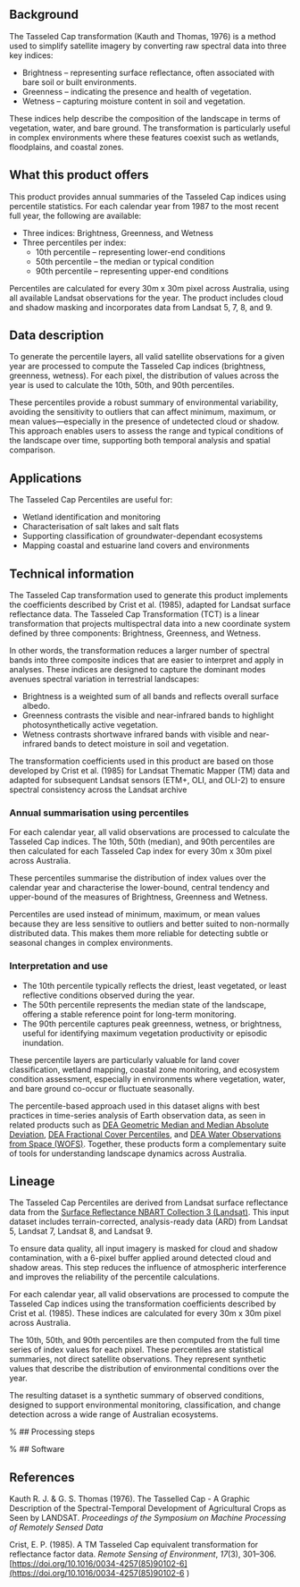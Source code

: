 ## Background

The Tasseled Cap transformation (Kauth and Thomas, 1976) is a method used to simplify satellite imagery by converting raw spectral data into three key indices:

- Brightness – representing surface reflectance, often associated with bare soil or built environments.
- Greenness – indicating the presence and health of vegetation.
- Wetness – capturing moisture content in soil and vegetation.

These indices help describe the composition of the landscape in terms of vegetation, water, and bare ground. The transformation is particularly useful in complex environments where these features coexist such as wetlands, floodplains, and coastal zones.

## What this product offers

This product provides annual summaries of the Tasseled Cap indices using percentile statistics. For each calendar year from 1987 to the most recent full year, the following are available:

- Three indices: Brightness, Greenness, and Wetness
- Three percentiles per index:
    - 10th percentile – representing lower-end conditions
    - 50th percentile – the median or typical condition
    - 90th percentile – representing upper-end conditions

Percentiles are calculated for every 30m x 30m pixel across Australia, using all available Landsat observations for the year. The product includes cloud and shadow masking and incorporates data from Landsat 5, 7, 8, and 9.


## Data description

To generate the percentile layers, all valid satellite observations for a given year are processed to compute the Tasseled Cap indices (brightness, greenness, wetness). For each pixel, the distribution of values across the year is used to calculate the 10th, 50th, and 90th percentiles. 

These percentiles provide a robust summary of environmental variability, avoiding the sensitivity to outliers that can affect minimum, maximum, or mean values—especially in the presence of undetected cloud or shadow. This approach enables users to assess the range and typical conditions of the landscape over time, supporting both temporal analysis and spatial comparison.


## Applications

The Tasseled Cap Percentiles are useful for:

- Wetland identification and monitoring
- Characterisation of salt lakes and salt flats
- Supporting classification of groundwater-dependant ecosystems
- Mapping coastal and estuarine land covers and environments


## Technical information

The Tasseled Cap transformation used to generate this product implements the coefficients described by Crist et al. (1985), adapted for Landsat surface reflectance data. The Tasseled Cap Transformation (TCT) is a linear transformation that projects multispectral data into a new coordinate system defined by three components: Brightness, Greenness, and Wetness. 

In other words, the transformation reduces a larger number of spectral bands into three composite indices that are easier to interpret and apply in analyses. These indices are designed to capture the dominant modes avenues spectral variation in terrestrial landscapes:

- Brightness is a weighted sum of all bands and reflects overall surface albedo.
- Greenness contrasts the visible and near-infrared bands to highlight photosynthetically active vegetation.
- Wetness contrasts shortwave infrared bands with visible and near-infrared bands to detect moisture in soil and vegetation.


The transformation coefficients used in this product are based on those developed by Crist et al. (1985) for Landsat Thematic Mapper (TM) data and adapted for subsequent Landsat sensors (ETM+, OLI, and OLI-2) to ensure spectral consistency across the Landsat archive

### Annual summarisation using percentiles

For each calendar year, all valid observations are processed to calculate the Tasseled Cap indices. The 10th, 50th (median), and 90th percentiles are then calculated for each Tasseled Cap index for every 30m x 30m pixel across Australia. 

These percentiles summarise the distribution of index values over the calendar year and characterise the lower-bound, central tendency and upper-bound of the measures of Brightness, Greenness and Wetness.

Percentiles are used instead of minimum, maximum, or mean values because they are less sensitive to outliers and better suited to non-normally distributed data. This makes them more reliable for detecting subtle or seasonal changes in complex environments.


### Interpretation and use

- The 10th percentile typically reflects the driest, least vegetated, or least reflective conditions observed during the year.
- The 50th percentile represents the median state of the landscape, offering a stable reference point for long-term monitoring.
- The 90th percentile captures peak greenness, wetness, or brightness, useful for identifying maximum vegetation productivity or episodic inundation.

These percentile layers are particularly valuable for land cover classification, wetland mapping, coastal zone monitoring, and ecosystem condition assessment, especially in environments where vegetation, water, and bare ground co-occur or fluctuate seasonally.

The percentile-based approach used in this dataset aligns with best practices in time-series analysis of Earth observation data, as seen in related products such as [DEA Geometric Median and Median Absolute Deviation](/data/product/dea-geometric-median-and-median-absolute-deviation-landsat/), [DEA Fractional Cover Percentiles](/data/product/dea-fractional-cover-percentiles-landsat/), and [DEA Water Observations from Space (WOFS)](/data/product/dea-water-observations-statistics-landsat/). Together, these products form a complementary suite of tools for understanding landscape dynamics across Australia.

## Lineage

The Tasseled Cap Percentiles are derived from Landsat surface reflectance data from the [Surface Reflectance NBART Collection 3 (Landsat)](/data/category/dea-surface-reflectance/). This input dataset includes terrain-corrected, analysis-ready data (ARD) from Landsat 5, Landsat 7, Landsat 8, and Landsat 9.

To ensure data quality, all input imagery is masked for cloud and shadow contamination, with a 6-pixel buffer applied around detected cloud and shadow areas. This step reduces the influence of atmospheric interference and improves the reliability of the percentile calculations.

For each calendar year, all valid observations are processed to compute the Tasseled Cap indices using the transformation coefficients described by Crist et al. (1985). These indices are calculated for every 30m x 30m pixel across Australia.

The 10th, 50th, and 90th percentiles are then computed from the full time series of index values for each pixel. These percentiles are statistical summaries, not direct satellite observations. They represent synthetic values that describe the distribution of environmental conditions over the year.

The resulting dataset is a synthetic summary of observed conditions, designed to support environmental monitoring, classification, and change detection across a wide range of Australian ecosystems.


% ## Processing steps

% ## Software

## References

Kauth R. J. & G. S. Thomas (1976). The Tasselled Cap - A Graphic Description of the Spectral-Temporal Development of Agricultural Crops as Seen by LANDSAT. *Proceedings of the Symposium on Machine Processing of Remotely Sensed Data*


Crist, E. P. (1985). A TM Tasseled Cap equivalent transformation for reflectance factor data. *Remote Sensing of Environment*, *17*(3), 301–306. [https://doi.org/10.1016/0034-4257(85)90102-6](https://doi.org/10.1016/0034-4257(85)90102-6 )


